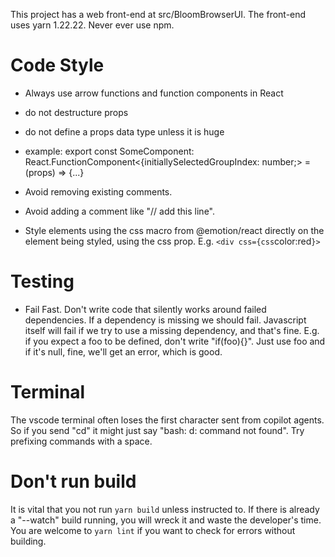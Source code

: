 This project has a web front-end at src/BloomBrowserUI.
The front-end uses yarn 1.22.22. Never ever use npm.

# Code Style

- Always use arrow functions and function components in React
- do not destructure props
- do not define a props data type unless it is huge
- example: export const SomeComponent: React.FunctionComponent<{initiallySelectedGroupIndex: number;> = (props) => {...}

- Avoid removing existing comments.
- Avoid adding a comment like "// add this line".

- Style elements using the css macro from @emotion/react directly on the element being styled, using the css prop. E.g. `<div css={css`color:red`}>`

# Testing

- Fail Fast. Don't write code that silently works around failed dependencies. If a dependency is missing we should fail. Javascript itself will fail if we try to use a missing dependency, and that's fine. E.g. if you expect a foo to be defined, don't write "if(foo){}". Just use foo and if it's null, fine, we'll get an error, which is good.


# Terminal
The vscode terminal often loses the first character sent from copilot agents. So if you send "cd" it might just say "bash: d: command not found". Try prefixing commands with a space.

# Don't run build
It is vital that you not run `yarn build` unless instructed to. If there is already a "--watch" build running, you will wreck it and waste the developer's time. You are welcome to `yarn lint` if you want to check for errors without building.